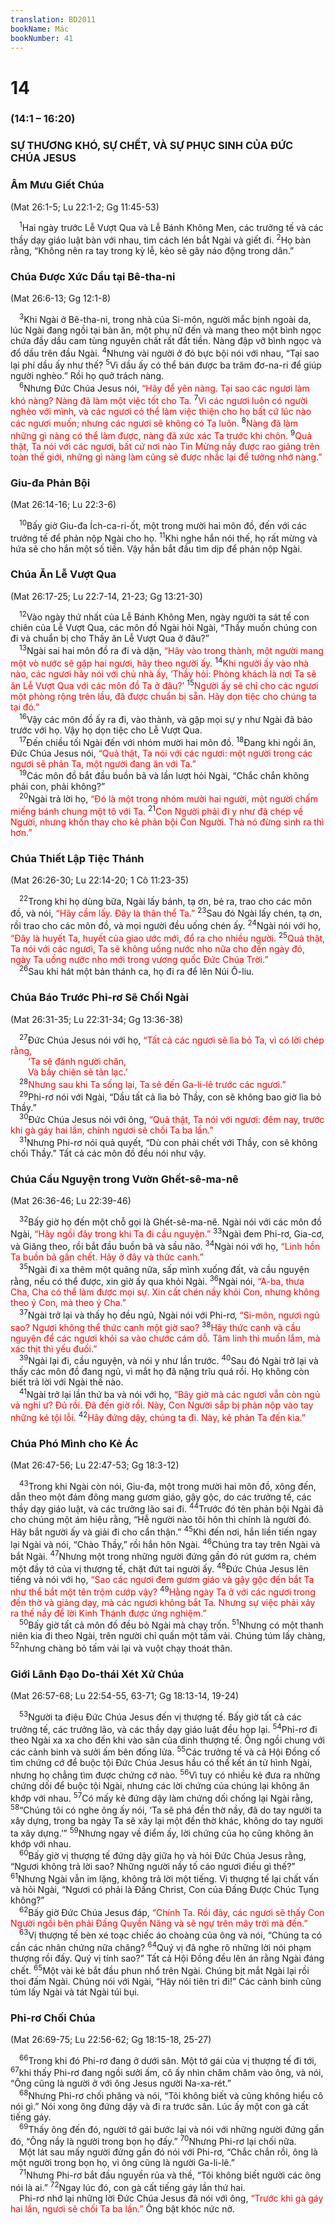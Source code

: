 ```yaml
---
translation: BD2011
bookName: Mác 
bookNumber: 41
---
```


<div class="title"><h1>14</h1><h3>(14:1 – 16:20)</h3><h3>SỰ THƯƠNG KHÓ, SỰ CHẾT, VÀ SỰ PHỤC SINH CỦA ÐỨC CHÚA JESUS</h3><h3>Âm Mưu Giết Chúa</h3><p>(Mat 26:1-5; Lu 22:1-2; Gg 11:45-53)</p></div>
<span class="verse mac_14_1"> <sup>1</sup>Hai ngày trước Lễ Vượt Qua và Lễ Bánh Không Men, các trưởng tế và các thầy dạy giáo luật bàn với nhau, tìm cách lén bắt Ngài và giết đi. </span>
<span class="verse mac_14_2"><sup>2</sup>Họ bàn rằng, “Không nên ra tay trong kỳ lễ, kẻo sẽ gây náo động trong dân.”<br/></span>
<div class="title"><h3>Chúa Ðược Xức Dầu tại Bê-tha-ni</h3><p>(Mat 26:6-13; Gg 12:1-8)</p></div>
<span class="verse mac_14_3"> <sup>3</sup>Khi Ngài ở Bê-tha-ni, trong nhà của Si-môn, người mắc bịnh ngoài da, lúc Ngài đang ngồi tại bàn ăn, một phụ nữ đến và mang theo một bình ngọc chứa đầy dầu cam tùng nguyên chất rất đắt tiền. Nàng đập vỡ bình ngọc và đổ dầu trên đầu Ngài. </span>
<span class="verse mac_14_4"><sup>4</sup>Nhưng vài người ở đó bực bội nói với nhau, “Tại sao lại phí dầu ấy như thế? </span>
<span class="verse mac_14_5"><sup>5</sup>Vì dầu ấy có thể bán được ba trăm đơ-na-ri để giúp người nghèo.” Rồi họ quở trách nàng.<br/></span>
<span class="verse mac_14_6"> <sup>6</sup>Nhưng Ðức Chúa Jesus nói, <font color="red">“Hãy để yên nàng. Tại sao các ngươi làm khó nàng? Nàng đã làm một việc tốt cho Ta. </font></span>
<span class="verse mac_14_7"><sup>7</sup><font color="red">Vì các ngươi luôn có người nghèo với mình, và các ngươi có thể làm việc thiện cho họ bất cứ lúc nào các ngươi muốn; nhưng các ngươi sẽ không có Ta luôn. </font></span>
<span class="verse mac_14_8"><sup>8</sup><font color="red">Nàng đã làm những gì nàng có thể làm được, nàng đã xức xác Ta trước khi chôn. </font></span>
<span class="verse mac_14_9"><sup>9</sup><font color="red">Quả thật, Ta nói với các ngươi, bất cứ nơi nào Tin Mừng nầy được rao giảng trên toàn thế giới, những gì nàng làm cũng sẽ được nhắc lại để tưởng nhớ nàng.”</font><br/></span>
<div class="title"><h3>Giu-đa Phản Bội</h3><p>(Mat 26:14-16; Lu 22:3-6)</p></div>
<span class="verse mac_14_10"> <sup>10</sup>Bấy giờ Giu-đa Ích-ca-ri-ốt, một trong mười hai môn đồ, đến với các trưởng tế để phản nộp Ngài cho họ. </span>
<span class="verse mac_14_11"><sup>11</sup>Khi nghe hắn nói thế, họ rất mừng và hứa sẽ cho hắn một số tiền. Vậy hắn bắt đầu tìm dịp để phản nộp Ngài.<br/></span>
<div class="title"><h3>Chúa Ăn Lễ Vượt Qua</h3><p>(Mat 26:17-25; Lu 22:7-14, 21-23; Gg 13:21-30)</p></div>
<span class="verse mac_14_12"> <sup>12</sup>Vào ngày thứ nhất của Lễ Bánh Không Men, ngày người ta sát tế con chiên của Lễ Vượt Qua, các môn đồ Ngài hỏi Ngài, “Thầy muốn chúng con đi và chuẩn bị cho Thầy ăn Lễ Vượt Qua ở đâu?”<br/></span>
<span class="verse mac_14_13"> <sup>13</sup>Ngài sai hai môn đồ ra đi và dặn, <font color="red">“Hãy vào trong thành, một người mang một vò nước sẽ gặp hai ngươi, hãy theo người ấy. </font></span>
<span class="verse mac_14_14"><sup>14</sup><font color="red">Khi người ấy vào nhà nào, các ngươi hãy nói với chủ nhà ấy, ‘Thầy hỏi: Phòng khách là nơi Ta sẽ ăn Lễ Vượt Qua với các môn đồ Ta ở đâu?’ </font></span>
<span class="verse mac_14_15"><sup>15</sup><font color="red">Người ấy sẽ chỉ cho các ngươi một phòng rộng trên lầu, đã được chuẩn bị sẵn. Hãy dọn tiệc cho chúng ta tại đó.”</font><br/></span>
<span class="verse mac_14_16"> <sup>16</sup>Vậy các môn đồ ấy ra đi, vào thành, và gặp mọi sự y như Ngài đã bảo trước với họ. Vậy họ dọn tiệc cho Lễ Vượt Qua.<br/></span>
<span class="verse mac_14_17"> <sup>17</sup>Ðến chiều tối Ngài đến với nhóm mười hai môn đồ. </span>
<span class="verse mac_14_18"><sup>18</sup>Ðang khi ngồi ăn, Ðức Chúa Jesus nói, <font color="red">“Quả thật, Ta nói với các ngươi: một người trong các ngươi sẽ phản Ta, một người đang ăn với Ta.” </font><br/></span>
<span class="verse mac_14_19"> <sup>19</sup>Các môn đồ bắt đầu buồn bã và lần lượt hỏi Ngài, “Chắc chắn không phải con, phải không?”<br/></span>
<span class="verse mac_14_20"> <sup>20</sup>Ngài trả lời họ, <font color="red">“Ðó là một trong nhóm mười hai người, một người chấm miếng bánh chung một tô với Ta. </font></span>
<span class="verse mac_14_21"><sup>21</sup><font color="red">Con Người phải đi y như đã chép về Người, nhưng khốn thay cho kẻ phản bội Con Người. Thà nó đừng sinh ra thì hơn.”</font><br/></span>
<div class="title"><h3>Chúa Thiết Lập Tiệc Thánh</h3><p>(Mat 26:26-30; Lu 22:14-20; 1 Cô 11:23-35)</p></div>
<span class="verse mac_14_22"> <sup>22</sup>Trong khi họ dùng bữa, Ngài lấy bánh, tạ ơn, bẻ ra, trao cho các môn đồ, và nói, <font color="red">“Hãy cầm lấy. Ðây là thân thể Ta.” </font></span>
<span class="verse mac_14_23"><sup>23</sup>Sau đó Ngài lấy chén, tạ ơn, rồi trao cho các môn đồ, và mọi người đều uống chén ấy. </span>
<span class="verse mac_14_24"><sup>24</sup>Ngài nói với họ, <font color="red">“Ðây là huyết Ta, huyết của giao ước mới, đổ ra cho nhiều người. </font></span>
<span class="verse mac_14_25"><sup>25</sup><font color="red">Quả thật, Ta nói với các ngươi, Ta sẽ không uống nước nho nữa cho đến ngày đó, ngày Ta uống nước nho mới trong vương quốc Ðức Chúa Trời.”</font><br/></span>
<span class="verse mac_14_26"> <sup>26</sup>Sau khi hát một bản thánh ca, họ đi ra để lên Núi Ô-liu.<br/></span>
<div class="title"><h3>Chúa Báo Trước Phi-rơ Sẽ Chối Ngài</h3><p>(Mat 26:31-35; Lu 22:31-34; Gg 13:36-38)</p></div>
<span class="verse mac_14_27"> <sup>27</sup>Ðức Chúa Jesus nói với họ, <font color="red">“Tất cả các ngươi sẽ lìa bỏ Ta, vì có lời chép rằng,</font><br/>  <font color="red">‘Ta sẽ đánh người chăn,</font><br/>  <font color="red">Và bầy chiên sẽ tản lạc.’ </font><br/></span>
<span class="verse mac_14_28"> <sup>28</sup><font color="red">Nhưng sau khi Ta sống lại, Ta sẽ đến Ga-li-lê trước các ngươi.”</font><br/></span>
<span class="verse mac_14_29"> <sup>29</sup>Phi-rơ nói với Ngài, “Dầu tất cả lìa bỏ Thầy, con sẽ không bao giờ lìa bỏ Thầy.”<br/></span>
<span class="verse mac_14_30"> <sup>30</sup>Ðức Chúa Jesus nói với ông, <font color="red">“Quả thật, Ta nói với ngươi: đêm nay, trước khi gà gáy hai lần, chính ngươi sẽ chối Ta ba lần.”</font><br/></span>
<span class="verse mac_14_31"> <sup>31</sup>Nhưng Phi-rơ nói quả quyết, “Dù con phải chết với Thầy, con sẽ không chối Thầy.” Tất cả các môn đồ đều nói như vậy.<br/></span>
<div class="title"><h3>Chúa Cầu Nguyện trong Vườn Ghết-sê-ma-nê</h3><p>(Mat 26:36-46; Lu 22:39-46)</p></div>
<span class="verse mac_14_32"> <sup>32</sup>Bấy giờ họ đến một chỗ gọi là Ghết-sê-ma-nê. Ngài nói với các môn đồ Ngài, <font color="red">“Hãy ngồi đây trong khi Ta đi cầu nguyện.” </font></span>
<span class="verse mac_14_33"><sup>33</sup>Ngài đem Phi-rơ, Gia-cơ, và Giăng theo, rồi bắt đầu buồn bã và sầu não. </span>
<span class="verse mac_14_34"><sup>34</sup>Ngài nói với họ, <font color="red">“Linh hồn Ta buồn bã gần chết. Hãy ở đây và thức canh.”</font><br/></span>
<span class="verse mac_14_35"> <sup>35</sup>Ngài đi xa thêm một quãng nữa, sấp mình xuống đất, và cầu nguyện rằng, nếu có thể được, xin giờ ấy qua khỏi Ngài. </span>
<span class="verse mac_14_36"><sup>36</sup>Ngài nói, <font color="red">“A-ba, thưa Cha, Cha có thể làm được mọi sự. Xin cất chén nầy khỏi Con, nhưng không theo ý Con, mà theo ý Cha.”</font><br/></span>
<span class="verse mac_14_37"> <sup>37</sup>Ngài trở lại và thấy họ đều ngủ, Ngài nói với Phi-rơ, <font color="red">“Si-môn, ngươi ngủ sao? Ngươi không thể thức canh một giờ sao? </font></span>
<span class="verse mac_14_38"><sup>38</sup><font color="red">Hãy thức canh và cầu nguyện để các ngươi khỏi sa vào chước cám dỗ. Tâm linh thì muốn lắm, mà xác thịt thì yếu đuối.”</font><br/></span>
<span class="verse mac_14_39"> <sup>39</sup>Ngài lại đi, cầu nguyện, và nói y như lần trước. </span>
<span class="verse mac_14_40"><sup>40</sup>Sau đó Ngài trở lại và thấy các môn đồ đang ngủ, vì mắt họ đã nặng trĩu quá rồi. Họ không còn biết trả lời với Ngài thế nào.<br/></span>
<span class="verse mac_14_41"> <sup>41</sup>Ngài trở lại lần thứ ba và nói với họ, <font color="red">“Bây giờ mà các ngươi vẫn còn ngủ và nghỉ ư? Đủ rồi. Ðã đến giờ rồi. Này, Con Người sắp bị phản nộp vào tay những kẻ tội lỗi. </font></span>
<span class="verse mac_14_42"><sup>42</sup><font color="red">Hãy đứng dậy, chúng ta đi. Này, kẻ phản Ta đến kìa.”</font><br/></span>
<div class="title"><h3>Chúa Phó Mình cho Kẻ Ác</h3><p>(Mat 26:47-56; Lu 22:47-53; Gg 18:3-12)</p></div>
<span class="verse mac_14_43"> <sup>43</sup>Trong khi Ngài còn nói, Giu-đa, một trong mười hai môn đồ, xông đến, dẫn theo một đám đông mang gươm giáo, gậy gộc, do các trưởng tế, các thầy dạy giáo luật, và các trưởng lão sai đi. </span>
<span class="verse mac_14_44"><sup>44</sup>Trước đó tên phản bội Ngài đã cho chúng một ám hiệu rằng, “Hễ người nào tôi hôn thì chính là người đó. Hãy bắt người ấy và giải đi cho cẩn thận.” </span>
<span class="verse mac_14_45"><sup>45</sup>Khi đến nơi, hắn liền tiến ngay lại Ngài và nói, “Chào Thầy,” rồi hắn hôn Ngài. </span>
<span class="verse mac_14_46"><sup>46</sup>Chúng tra tay trên Ngài và bắt Ngài. </span>
<span class="verse mac_14_47"><sup>47</sup>Nhưng một trong những người đứng gần đó rút gươm ra, chém một đầy tớ của vị thượng tế, chặt đứt tai người ấy. </span>
<span class="verse mac_14_48"><sup>48</sup>Ðức Chúa Jesus lên tiếng và nói với họ, <font color="red">“Sao các ngươi đem gươm giáo và gậy gộc đến bắt Ta như thể bắt một tên trộm cướp vậy? </font></span>
<span class="verse mac_14_49"><sup>49</sup><font color="red">Hằng ngày Ta ở với các ngươi trong đền thờ và giảng dạy, mà các ngươi không bắt Ta. Nhưng sự việc phải xảy ra thế nầy để lời Kinh Thánh được ứng nghiệm.”</font><br/></span>
<span class="verse mac_14_50"> <sup>50</sup>Bấy giờ tất cả môn đồ đều bỏ Ngài mà chạy trốn. </span>
<span class="verse mac_14_51"><sup>51</sup>Nhưng có một thanh niên kia đi theo Ngài, trên người chỉ quấn một tấm vải. Chúng túm lấy chàng, </span>
<span class="verse mac_14_52"><sup>52</sup>nhưng chàng bỏ tấm vải lại và vuột chạy thoát thân.<br/></span>
<div class="title"><h3>Giới Lãnh Ðạo Do-thái Xét Xử Chúa</h3><p>(Mat 26:57-68; Lu 22:54-55, 63-71; Gg 18:13-14, 19-24)</p></div>
<span class="verse mac_14_53"> <sup>53</sup>Người ta điệu Ðức Chúa Jesus đến vị thượng tế. Bấy giờ tất cả các trưởng tế, các trưởng lão, và các thầy dạy giáo luật đều họp lại. </span>
<span class="verse mac_14_54"><sup>54</sup>Phi-rơ đi theo Ngài xa xa cho đến khi vào sân của dinh thượng tế. Ông ngồi chung với các cảnh binh và sưởi ấm bên đống lửa. </span>
<span class="verse mac_14_55"><sup>55</sup>Các trưởng tế và cả Hội Ðồng cố tìm chứng cớ để buộc tội Ðức Chúa Jesus hầu có thể kết án tử hình Ngài, nhưng họ chẳng tìm được chứng cớ nào. </span>
<span class="verse mac_14_56"><sup>56</sup>Vì tuy có nhiều kẻ đưa ra những chứng dối để buộc tội Ngài, nhưng các lời chứng của chúng lại không ăn khớp với nhau. </span>
<span class="verse mac_14_57"><sup>57</sup>Có mấy kẻ đứng dậy làm chứng dối chống lại Ngài rằng, </span>
<span class="verse mac_14_58"><sup>58</sup>“Chúng tôi có nghe ông ấy nói, ‘Ta sẽ phá đền thờ nầy, đã do tay người ta xây dựng, trong ba ngày Ta sẽ xây lại một đền thờ khác, không do tay người ta xây dựng.’” </span>
<span class="verse mac_14_59"><sup>59</sup>Nhưng ngay về điểm ấy, lời chứng của họ cũng không ăn khớp với nhau.<br/></span>
<span class="verse mac_14_60"> <sup>60</sup>Bấy giờ vị thượng tế đứng dậy giữa họ và hỏi Ðức Chúa Jesus rằng, “Ngươi không trả lời sao? Những người nầy tố cáo ngươi điều gì thế?” </span>
<span class="verse mac_14_61"><sup>61</sup>Nhưng Ngài vẫn im lặng, không trả lời một tiếng. Vị thượng tế lại chất vấn và hỏi Ngài, “Ngươi có phải là Ðấng Christ, Con của Ðấng Ðược Chúc Tụng không?”<br/></span>
<span class="verse mac_14_62"> <sup>62</sup>Bấy giờ Ðức Chúa Jesus đáp, <font color="red">“Chính Ta. Rồi đây, các ngươi sẽ thấy Con Người ngồi bên phải Ðấng Quyền Năng và sẽ ngự trên mây trời mà đến.”</font><br/></span>
<span class="verse mac_14_63"> <sup>63</sup>Vị thượng tế bèn xé toạc chiếc áo choàng của ông và nói, “Chúng ta có cần các nhân chứng nữa chăng? </span>
<span class="verse mac_14_64"><sup>64</sup>Quý vị đã nghe rõ những lời nói phạm thượng rồi đấy. Quý vị tính sao?” Tất cả Hội Ðồng đều lên án rằng Ngài đáng chết. </span>
<span class="verse mac_14_65"><sup>65</sup>Một vài kẻ bắt đầu phun nhổ trên Ngài. Chúng bịt mắt Ngài lại rồi thoi đấm Ngài. Chúng nói với Ngài, “Hãy nói tiên tri đi!” Các cảnh binh cũng túm lấy Ngài và tát Ngài túi bụi.<br/></span>
<div class="title"><h3>Phi-rơ Chối Chúa</h3><p>(Mat 26:69-75; Lu 22:56-62; Gg 18:15-18, 25-27)</p></div>
<span class="verse mac_14_66"> <sup>66</sup>Trong khi đó Phi-rơ đang ở dưới sân. Một tớ gái của vị thượng tế đi tới, </span>
<span class="verse mac_14_67"><sup>67</sup>khi thấy Phi-rơ đang ngồi sưởi ấm, cô ấy nhìn chăm chăm vào ông, và nói, “Ông cũng là người ở với ông Jesus người Na-xa-rét.”<br/></span>
<span class="verse mac_14_68"> <sup>68</sup>Nhưng Phi-rơ chối phăng và nói, “Tôi không biết và cũng không hiểu cô nói gì.” Nói xong ông đứng dậy và đi ra trước sân. Lúc ấy một con gà cất tiếng gáy.<br/></span>
<span class="verse mac_14_69"> <sup>69</sup>Thấy ông đến đó, người tớ gái bước lại và nói với những người đứng gần đó, “Ông nầy là người trong bọn họ đấy.” </span>
<span class="verse mac_14_70"><sup>70</sup>Nhưng Phi-rơ lại chối nữa.<br/> Một lát sau mấy người đứng gần đó nói với Phi-rơ, “Chắc chắn rồi, ông là một người trong bọn họ, vì ông cũng là người Ga-li-lê.” <br/></span>
<span class="verse mac_14_71"> <sup>71</sup>Nhưng Phi-rơ bắt đầu nguyền rủa và thề, “Tôi không biết người các ông nói là ai.” </span>
<span class="verse mac_14_72"><sup>72</sup>Ngay lúc đó, con gà cất tiếng gáy lần thứ hai. <br/> Phi-rơ nhớ lại những lời Ðức Chúa Jesus đã nói với ông, <font color="red">“Trước khi gà gáy hai lần, ngươi sẽ chối Ta ba lần.”</font> Ông bật khóc nức nở.<br/></span>
